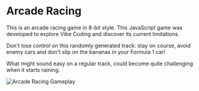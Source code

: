 # Arcade Racing

This is an arcade racing game in 8-bit style. This JavaScript game was developed to explore Vibe Coding and discover its current limitations.

Don't lose control on this randomly generated track: stay on course, avoid enemy cars and don't slip on the bananas in your Formula 1 car!

What might sound easy on a regular track, could become quite challenging when it starts raining.

![Arcade Racing Gameplay](https://github.com/user-attachments/assets/a2e9e933-19d8-4271-9964-816ff2eb9459)
